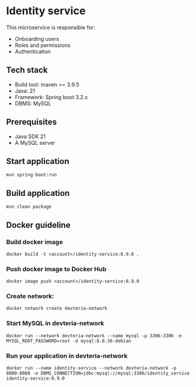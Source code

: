 # Identity service
This microservice is responsible for:
* Onboarding users
* Roles and permissions
* Authentication

## Tech stack
* Build tool: maven >= 3.9.5
* Java: 21
* Framework: Spring boot 3.2.x
* DBMS: MySQL

## Prerequisites
* Java SDK 21
* A MySQL server

## Start application
`mvn spring-boot:run`

## Build application
`mvn clean package`

## Docker guideline
### Build docker image
`docker build -t <account>/identity-service:0.9.0 .`
### Push docker image to Docker Hub
`docker image push <account>/identity-service:0.9.0`
### Create network:
`docker network create devteria-network`
### Start MySQL in devteria-network
`docker run --network devteria-network --name mysql -p 3306:3306 -e MYSQL_ROOT_PASSWORD=root -d mysql:8.0.36-debian`
### Run your application in devteria-network
`docker run --name identity-service --network devteria-network -p 8080:8080 -e DBMS_CONNECTION=jdbc:mysql://mysql:3306/identity_service identity-service:0.9.0`
